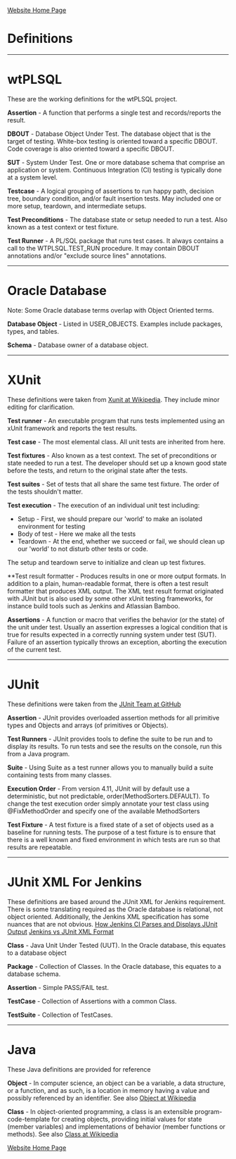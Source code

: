 [Website Home Page](README.md)

# Definitions

***
# wtPLSQL
These are the working definitions for the wtPLSQL project.

**Assertion** - A function that performs a single test and records/reports the result.

**DBOUT** - Database Object Under Test.  The database object that is the target of testing.  White-box testing is oriented toward a specific DBOUT.  Code coverage is also oriented toward a specific DBOUT.

**SUT** - System Under Test. One or more database schema that comprise an application or system.  Continuous Integration (CI) testing is typically done at a system level.

**Testcase** - A logical grouping of assertions to run happy path, decision tree, boundary condition, and/or fault insertion tests.  May included one or more setup, teardown, and intermediate setups.

**Test Preconditions** - The database state or setup needed to run a test. Also known as a test context or test fixture.

**Test Runner** - A PL/SQL package that runs test cases.  It always contains a call to the WTPLSQL.TEST_RUN procedure.  It may contain DBOUT annotations and/or "exclude source lines" annotations.

***
# Oracle Database
Note: Some Oracle database terms overlap with Object Oriented terms.

**Database Object** - Listed in USER_OBJECTS.  Examples include packages, types, and tables.

**Schema** - Database owner of a database object.

***
# XUnit
These definitions were taken from [Xunit at Wikipedia](https://en.wikipedia.org/wiki/XUnit).  They include minor editing for clarification.

**Test runner** - An executable program that runs tests implemented using an xUnit framework and reports the test results.

**Test case** - The most elemental class. All unit tests are inherited from here.

**Test fixtures** - Also known as a test context. The set of preconditions or state needed to run a test. The developer should set up a known good state before the tests, and return to the original state after the tests.

**Test suites** - Set of tests that all share the same test fixture. The order of the tests shouldn't matter.

**Test execution** - The execution of an individual unit test including:
* Setup - First, we should prepare our 'world' to make an isolated environment for testing
* Body of test - Here we make all the tests
* Teardown - At the end, whether we succeed or fail, we should clean up our 'world' to not disturb other tests or code.

The setup and teardown serve to initialize and clean up test fixtures.

**Test result formatter - Produces results in one or more output formats. In addition to a plain, human-readable format, there is often a test result formatter that produces XML output. The XML test result format originated with JUnit but is also used by some other xUnit testing frameworks, for instance build tools such as Jenkins and Atlassian Bamboo.

**Assertions** - A function or macro that verifies the behavior (or the state) of the unit under test. Usually an assertion expresses a logical condition that is true for results expected in a correctly running system under test (SUT). Failure of an assertion typically throws an exception, aborting the execution of the current test.

***
# JUnit
These definitions were taken from the [JUnit Team at GitHub](https://github.com/junit-team/junit/wiki)

**Assertion** - JUnit provides overloaded assertion methods for all primitive types and Objects and arrays (of primitives or Objects).

**Test Runners** - JUnit provides tools to define the suite to be run and to display its results. To run tests and see the results on the console, run this from a Java program.

**Suite** - Using Suite as a test runner allows you to manually build a suite containing tests from many classes.

**Execution Order** - From version 4.11, JUnit will by default use a deterministic, but not predictable, order(MethodSorters.DEFAULT). To change the test execution order simply annotate your test class using @FixMethodOrder and specify one of the available MethodSorters

**Test Fixture** - A test fixture is a fixed state of a set of objects used as a baseline for running tests. The purpose of a test fixture is to ensure that there is a well known and fixed environment in which tests are run so that results are repeatable.

***
# JUnit XML For Jenkins
These definitions are based around the JUnit XML for Jenkins requirement.  There is some translating required as the Oracle database is relational, not object oriented.  Additionally, the Jenkins XML specification has some nuances that are not obvious.
[How Jenkins CI Parses and Displays JUnit Output](http://nelsonwells.net/2012/09/how-jenkins-ci-parses-and-displays-junit-output/)
[Jenkins vs JUnit XML Format](https://pzolee.blogs.balabit.com/2012/11/jenkins-vs-junit-xml-format/)

**Class** - Java Unit Under Tested (UUT).  In the Oracle database, this equates to a database object

**Package** - Collection of Classes.  In the Oracle database, this equates to a database schema.

**Assertion** - Simple PASS/FAIL test.

**TestCase** - Collection of Assertions with a common Class.

**TestSuite** - Collection of TestCases.

***
# Java
These Java definitions are provided for reference

**Object** - In computer science, an object can be a variable, a data structure, or a function, and as such, is a location in memory having a value and possibly referenced by an identifier.  See also [Object at Wikipedia](https://en.wikipedia.org/wiki/Object_(computer_science))

**Class** - In object-oriented programming, a class is an extensible program-code-template for creating objects, providing initial values for state (member variables) and implementations of behavior (member functions or methods).  See also [Class at Wikipedia](https://en.wikipedia.org/wiki/Class_(computer_programming))

[Website Home Page](README.md)